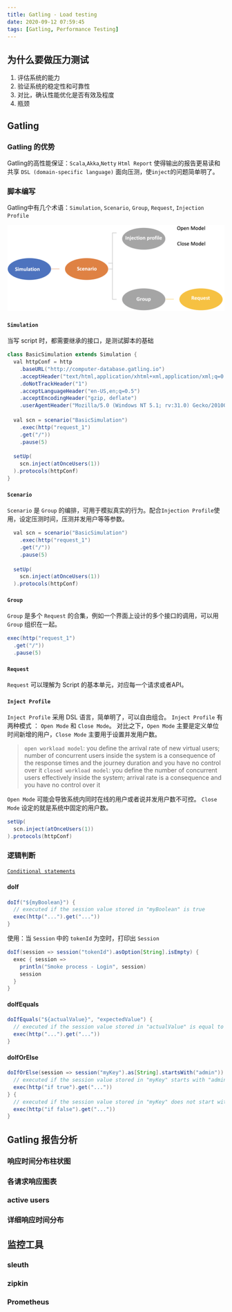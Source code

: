 ```yaml
---
title: Gatling - Load testing
date: 2020-09-12 07:59:45
tags: [Gatling, Performance Testing]
---
```


## 为什么要做压力测试
1. 评估系统的能力
2. 验证系统的稳定性和可靠性
3. 对比，确认性能优化是否有效及程度
4. 瓶颈

## Gatling 
### Gatling 的优势
Gatling的高性能保证：`Scala`,`Akka`,`Netty`
`Html Report` 使得输出的报告更易读和共享
`DSL (domain-specific language)` 面向压测，使`inject`的问题简单明了。

### 脚本编写

Gatling中有几个术语：`Simulation`, `Scenario`, `Group`, `Request`, `Injection Profile`

![](/images/gatling_terminology.png)

#### `Simulation`
当写 script 时，都需要继承的接口，是测试脚本的基础

```JAVA
class BasicSimulation extends Simulation {
  val httpConf = http
    .baseURL("http://computer-database.gatling.io")
    .acceptHeader("text/html,application/xhtml+xml,application/xml;q=0.9,*/*;q=0.8")
    .doNotTrackHeader("1")
    .acceptLanguageHeader("en-US,en;q=0.5")
    .acceptEncodingHeader("gzip, deflate")
    .userAgentHeader("Mozilla/5.0 (Windows NT 5.1; rv:31.0) Gecko/20100101 Firefox/31.0")

  val scn = scenario("BasicSimulation")
    .exec(http("request_1")
    .get("/"))
    .pause(5)

  setUp(
    scn.inject(atOnceUsers(1))
  ).protocols(httpConf)
}
```

#### `Scenario`
`Scenario` 是 `Group` 的编排，可用于模拟真实的行为。配合`Injection Profile`使用，设定压测时间，压测并发用户等等参数。

```JAVA
  val scn = scenario("BasicSimulation")
    .exec(http("request_1")
    .get("/"))
    .pause(5)

  setUp(
    scn.inject(atOnceUsers(1))
  ).protocols(httpConf)
  ```


#### `Group`
`Group` 是多个 `Request` 的合集，例如一个界面上设计的多个接口的调用，可以用 `Group` 组织在一起。

```JAVA
exec(http("request_1")
  .get("/"))
  .pause(5)
```

#### `Request`
`Request` 可以理解为 Script 的基本单元，对应每一个请求或者API。

####  `Inject Profile`
`Inject Profile` 采用 DSL 语言，简单明了，可以自由组合。
`Inject Profile` 有两种模式 ： `Open Mode` 和 `Close Mode`。 对比之下，`Open Mode` 主要是定义单位时间新增的用户，`Close Mode` 主要用于设置并发用户数。

> `open workload model`: you define the arrival rate of new virtual users; number of concurrent users inside the system is a consequence of the response times and the journey duration and you have no control over it
`closed workload model`: you define the number of concurrent users effectively inside the system; arrival rate is a consequence and you have no control over it

`Open Mode` 可能会导致系统内同时在线的用户或者说并发用户数不可控。 `Close Mode` 设定的就是系统中固定的用户数。

```JAVA
setUp(
  scn.inject(atOnceUsers(1))
).protocols(httpConf)
```

### 逻辑判断
[`Conditional statements`](https://gatling.io/docs/current/general/scenario/#conditional-statements)
#### doIf
```JAVA
doIf("${myBoolean}") {
  // executed if the session value stored in "myBoolean" is true
  exec(http("...").get("..."))
}

```
使用：当 `Session` 中的 `tokenId` 为空时，打印出 `Session`
```JAVA
doIf(session => session("tokenId").asOption[String].isEmpty) {
  exec { session =>
    println("Smoke process - Login", session)
    session
  }
}
```

#### doIfEquals
```JAVA
doIfEquals("${actualValue}", "expectedValue") {
  // executed if the session value stored in "actualValue" is equal to "expectedValue"
  exec(http("...").get("..."))
}
```

#### doIfOrElse
```JAVA
doIfOrElse(session => session("myKey").as[String].startsWith("admin")) {
  // executed if the session value stored in "myKey" starts with "admin"
  exec(http("if true").get("..."))
} {
  // executed if the session value stored in "myKey" does not start with "admin"
  exec(http("if false").get("..."))
}
```


## Gatling 报告分析
### 响应时间分布柱状图
### 各请求响应图表
### active users
### 详细响应时间分布


## 监控工具
### sleuth
### zipkin
### Prometheus
